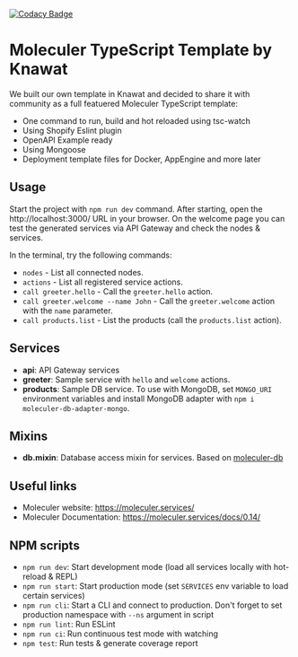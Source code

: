 [![Codacy Badge](https://app.codacy.com/project/badge/Grade/f395d979637144eb85dec003a3346aaf)](https://www.codacy.com/gh/Knawat/knawat-moleculer-template?utm_source=github.com&amp;utm_medium=referral&amp;utm_content=Knawat/knawat-moleculer-template&amp;utm_campaign=Badge_Grade)

# Moleculer TypeScript Template by Knawat
We built our own template in Knawat and decided to share it with community as a full featuered Moleculer TypeScript template:
- One command to run, build and hot reloaded using tsc-watch
- Using Shopify Eslint plugin
- OpenAPI Example ready
- Using Mongoose
- Deployment template files for Docker, AppEngine and more later

## Usage
Start the project with `npm run dev` command.
After starting, open the http://localhost:3000/ URL in your browser.
On the welcome page you can test the generated services via API Gateway and check the nodes & services.

In the terminal, try the following commands:
- `nodes` - List all connected nodes.
- `actions` - List all registered service actions.
- `call greeter.hello` - Call the `greeter.hello` action.
- `call greeter.welcome --name John` - Call the `greeter.welcome` action with the `name` parameter.
- `call products.list` - List the products (call the `products.list` action).


## Services
- **api**: API Gateway services
- **greeter**: Sample service with `hello` and `welcome` actions.
- **products**: Sample DB service. To use with MongoDB, set `MONGO_URI` environment variables and install MongoDB adapter with `npm i moleculer-db-adapter-mongo`.

## Mixins
- **db.mixin**: Database access mixin for services. Based on [moleculer-db](https://github.com/moleculerjs/moleculer-db#readme)


## Useful links

- Moleculer website: https://moleculer.services/
- Moleculer Documentation: https://moleculer.services/docs/0.14/

## NPM scripts

- `npm run dev`: Start development mode (load all services locally with hot-reload & REPL)
- `npm run start`: Start production mode (set `SERVICES` env variable to load certain services)
- `npm run cli`: Start a CLI and connect to production. Don't forget to set production namespace with `--ns` argument in script
- `npm run lint`: Run ESLint
- `npm run ci`: Run continuous test mode with watching
- `npm test`: Run tests & generate coverage report
